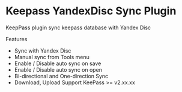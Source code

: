 # Keepass YandexDisc Sync Plugin

KeepPass plugin sync keepass database with Yandex Disc

Features
* Sync with Yandex Disc
* Manual sync from Tools menu
* Enable / Disable auto sync on save
* Enable / Disable auto sync on open
* Bi-directional and One-direction Sync
* Download, Upload
Support KeePass >= v2.xx.xx


